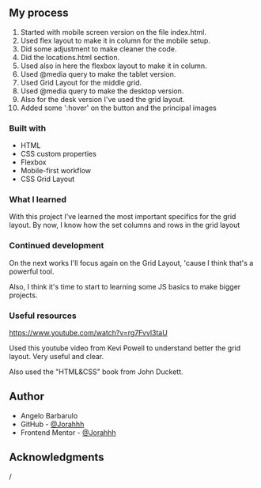 
## My process

1) Started with mobile screen version on the file index.html.
2) Used flex layout to make it in column for the mobile setup.
3) Did some adjustment to make cleaner the code.
4) Did the locations.html section.
5) Used also in here the flexbox layout to make it in column.
6) Used @media query to make the tablet version.
7) Used Grid Layout for the middle grid.
8) Used @media query to make the desktop version.
9) Also for the desk version I've used the grid layout.
10) Added some ':hover' on the button and the principal images


### Built with

- HTML
- CSS custom properties
- Flexbox
- Mobile-first workflow
- CSS Grid Layout


### What I learned

With this project I've learned the most important specifics for the grid layout. By now, I know how the set columns and rows
in the grid layout


### Continued development

On the next works I'll focus again on the Grid Layout, 'cause I think that's a powerful tool. 

Also, I think it's time to start to learning some JS basics to make bigger projects.

### Useful resources

https://www.youtube.com/watch?v=rg7Fvvl3taU 

Used this youtube video from Kevi Powell to understand better the grid layout. Very useful and clear.

Also used the "HTML&CSS" book from John Duckett.


## Author

- Angelo Barbarulo
- GitHub - [@Jorahhh](https://github.com/Jorahhh)
- Frontend Mentor - [@Jorahhh](https://www.frontendmentor.io/profile/Jorahhh)


## Acknowledgments

/
